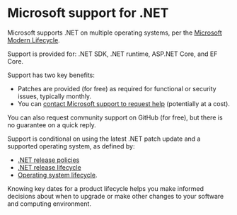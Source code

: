 # Microsoft support for .NET

Microsoft supports .NET on multiple operating systems, per the [Microsoft Modern Lifecycle](https://support.microsoft.com/help/30881/modern-lifecycle-policy).

Support is provided for: .NET SDK, .NET runtime, ASP.NET Core, and EF Core.

Support has two key benefits:

* Patches are provided (for free) as required for functional or security issues, typically monthly.
* You can [contact Microsoft support to request help](https://support.serviceshub.microsoft.com/supportforbusiness/onboarding) (potentially at a cost).

You can also request community support on GitHub (for free), but there is no guarantee on a quick reply.

Support is conditional on using the latest .NET patch update and a supported operating system, as defined by:

* [.NET release policies](release-policies.md)
* [.NET release lifecycle](releases.md)
* [Operating system lifecycle](os-lifecycle-policy.md).

Knowing key dates for a product lifecycle helps you make informed decisions about when to upgrade or make other changes to your software and computing environment.
